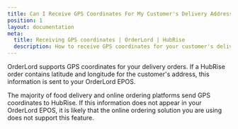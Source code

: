 ```yaml
---
title: Can I Receive GPS Coordinates For My Customer's Delivery Address?
position: 1
layout: documentation
meta:
  title: Receiving GPS coordinates | OrderLord | HubRise
  description: How to receive GPS coordinates for your customer's delivery address and what to do in case of issues.
---
```


OrderLord supports GPS coordinates for your delivery orders. If a HubRise order contains latitude and longitude for the customer's address, this information is sent to your OrderLord EPOS.

The majority of food delivery and online ordering platforms send GPS coordinates to HubRise. If this information does not appear in your OrderLord EPOS, it is likely that the online ordering solution you are using does not support this feature.